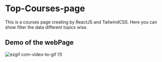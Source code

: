 # Top-Courses-page
This is a courses page creating by ReactJS and TailwindCSS. Here you can show filter the data different topics wise.

## Demo of the webPage

![ezgif com-video-to-gif (1)](https://github.com/subham-paul/Top-Courses-page/assets/52645265/e7e8ceb9-8001-459f-a251-b2d16eb13953)
